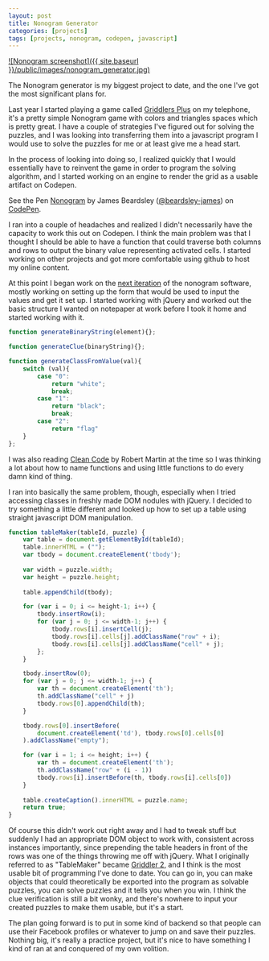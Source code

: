 ```yaml
---
layout: post
title: Nonogram Generator
categories: [projects]
tags: [projects, nonogram, codepen, javascript]
---
```


[![Nonogram screenshot]({{ site.baseurl }}/public/images/nonogram_generator.jpg)](http://beardsley-james.github.io/griddler2/)

The Nonogram generator is my biggest project to date, and the one I've got the most significant plans for.

Last year I started playing a game called [Griddlers Plus][1] on my telephone, it's a pretty simple Nonogram game with colors and triangles spaces which is pretty great. I have a couple of strategies I've figured out for solving the puzzles, and I was looking into transferring them into a javascript program I would use to solve the puzzles for me or at least give me a head start.

In the process of looking into doing so, I realized quickly that I would essentially have to reinvent the game in order to program the solving algorithm, and I started working on an engine to render the grid as a usable artifact on Codepen.

<p data-height="268" data-theme-id="0" data-slug-hash="pgRvgw" data-default-tab="result" data-user="beardsley-james" class="codepen">See the Pen <a href="http://codepen.io/beardsley-james/pen/pgRvgw/">Nonogram</a> by James Beardsley (<a href="http://codepen.io/beardsley-james">@beardsley-james</a>) on <a href="http://codepen.io">CodePen</a>.</p>
<script async src="//assets.codepen.io/assets/embed/ei.js"></script>

I ran into a couple of headaches and realized I didn't necessarily have the capacity to work this out on Codepen. I think the main problem was that I thought I should be able to have a function that could traverse both columns and rows to output the binary value representing activated cells. I started working on other projects and got more comfortable using github to host my online content.

At this point I began work on the [next iteration][2] of the nonogram software, mostly working on setting up the form that would be used to input the values and get it set up. I started working with jQuery and worked out the basic structure I wanted on notepaper at work before I took it home and started working with it. 

```javascript
function generateBinaryString(element){};

function generateClue(binaryString){};

function generateClassFromValue(val){
	switch (val){
		case "0":
			return "white";
			break;
		case "1":
			return "black";
			break;
		case "2":
			return "flag"
	}
};
```

I was also reading [Clean Code][3] by Robert Martin at the time so I was thinking a lot about how to name functions and using little functions to do every damn kind of thing.

I ran into basically the same problem, though, especially when I tried accessing classes in freshly made DOM nodules with jQuery. I decided to try something a little different and looked up how to set up a table using straight javascript DOM manipulation.

```javascript
function tableMaker(tableId, puzzle) {
	var table = document.getElementById(tableId);
	table.innerHTML = ("");
	var	tbody = document.createElement('tbody');
	
	var	width = puzzle.width;
	var	height = puzzle.height;
		
	table.appendChild(tbody);

	for (var i = 0; i <= height-1; i++) {
		tbody.insertRow(i);
		for (var j = 0; j <= width-1; j++) {
			tbody.rows[i].insertCell(j);
			tbody.rows[i].cells[j].addClassName("row" + i);
			tbody.rows[i].cells[j].addClassName("cell" + j);
		};
	}

	tbody.insertRow(0);
	for (var j = 0; j <= width-1; j++) {
		var th = document.createElement('th');
		th.addClassName("cell" + j)
		tbody.rows[0].appendChild(th);
	}

	tbody.rows[0].insertBefore(
		document.createElement('td'), tbody.rows[0].cells[0]
	).addClassName("empty");

	for (var i = 1; i <= height; i++) {
		var th = document.createElement('th');
		th.addClassName("row" + (i - 1))
		tbody.rows[i].insertBefore(th, tbody.rows[i].cells[0])
	}
	
	table.createCaption().innerHTML = puzzle.name;
	return true;
}
```

Of course this didn't work out right away and I had to tweak stuff but suddenly I had an appropriate DOM object to work with, consistent across instances importantly, since prepending the table headers in front of the rows was one of the things throwing me off with jQuery. What I originally referred to as "TableMaker" became [Griddler 2][4], and I think is the most usable bit of programming I've done to date. You can go in, you can make objects that could theoretically be exported into the program as solvable puzzles, you can solve puzzles and it tells you when you win. I think the clue verification is still a bit wonky, and there's nowhere to input your created puzzles to make them usable, but it's a start.

The plan going forward is to put in some kind of backend so that people can use their Facebook profiles or whatever to jump on and save their puzzles. Nothing big, it's really a practice project, but it's nice to have something I kind of ran at and conquered of my own volition.



[1]: https://play.google.com/store/apps/details?id=com.ally.griddlersplus
[2]: http://beardsley-james.github.io/griddler/
[3]: http://www.amazon.com/Clean-Code-Handbook-Software-Craftsmanship/dp/0132350882
[4]: http://beardsley-james.github.io/griddler2/